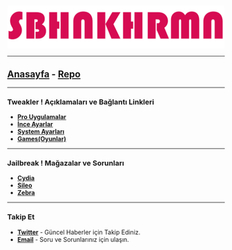 ![download](https://github.com/sbhnkhrmn/sbhnkhrmn.github.io/raw/master/ikonlar/ReadMe2_Sbhnkhrmn.png)
_______________________
## [**Anasayfa**](https://github.com/sbhnkhrmn/sbhnkhrmn.github.io) - [**Repo**](https://sbhnkhrmn.github.io) 
_______________________

### Tweakler ! Açıklamaları ve Bağlantı Linkleri

* [**Pro Uygulamalar**](https://github.com/sbhnkhrmn/sbhnkhrmn.github.io/blob/master/Documents/Apps%20PRO.md)
* [**İnce Ayarlar**](https://github.com/sbhnkhrmn/sbhnkhrmn.github.io/blob/master/Documents/Tweaks.md)
* [**System Ayarları**](https://github.com/sbhnkhrmn/sbhnkhrmn.github.io/blob/master/Documents/System.md)
* [**Games(Oyunlar)**](https://github.com/sbhnkhrmn/sbhnkhrmn.github.io/blob/master/Documents/Games.md)
________________________

### Jailbreak ! Mağazalar ve Sorunları

* [**Cydia**](https://github.com/sbhnkhrmn/sbhnkhrmn.github.io/blob/master/Documents/Cydia/README.md)
* [**Sileo**](https://github.com/sbhnkhrmn/sbhnkhrmn.github.io/blob/master/Documents/Sileo/README.md) 
* [**Zebra**](https://github.com/sbhnkhrmn/sbhnkhrmn.github.io/blob/master/Documents/Zebra/README.md)
________________________

### Takip Et
* [**Twitter**](https://twitter.com/sbhnkhrmn) - Güncel Haberler için Takip Ediniz.
* [**Email**](mailto:khrmn.sbhn@gmail.com) - Soru ve Sorunlarınız için ulaşın.